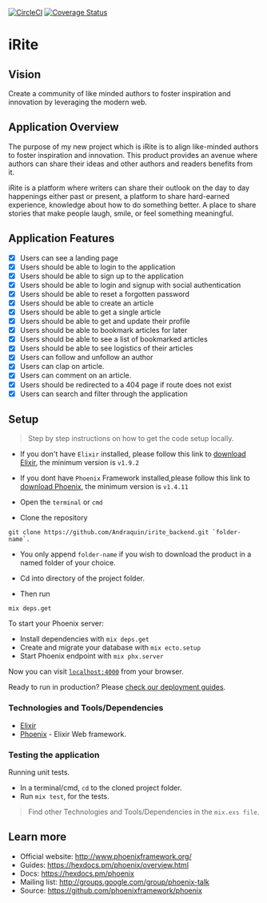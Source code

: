 [![CircleCI](https://circleci.com/gh/Andraquin/irite_backend/tree/staging.svg?style=svg)](https://circleci.com/gh/Andraquin/irite_backend/tree/staging)
[![Coverage Status](https://coveralls.io/repos/github/Andraquin/irite_backend/badge.svg?branch=staging)](https://coveralls.io/github/Andraquin/irite_backend?branch=staging)

# iRite

## Vision
Create a community of like minded authors to foster inspiration and innovation
by leveraging the modern web.

## Application Overview
The purpose of my new project which is iRite is to align like-minded authors to foster inspiration and innovation. This product provides an avenue where authors can share their ideas and other authors and readers benefits from it. 

iRite is a platform where writers can share their outlook on the day to day happenings either past or present, a platform to share hard-earned experience, knowledge about how to do something better. A place to share stories that make people laugh, smile, or feel something meaningful.

## Application Features
- [x] Users can see a landing page
- [x] Users should be able to login to the application
- [x] Users should be able to sign up to the application
- [x] Users should be able to login and signup with social authentication
- [x] Users should be able to reset a forgotten password
- [x] Users should be able to create an article
- [x] Users should be able to get a single article
- [x] Users should be able to get and update their profile
- [x] Users should be able to bookmark articles for later
- [x] Users should be able to see a list of bookmarked articles
- [x] Users should be able to see logistics of their articles
- [x] Users can follow and unfollow an author
- [x] Users can clap on article.
- [x] Users can comment on an article.
- [x] Users should be redirected to a 404 page if route does not exist
- [x] Users can search and filter through the application

## Setup
> Step by step instructions on how to get the code setup locally.

- If you don't have ```Elixir``` installed, please follow this link to [download Elixir](https://elixir-lang.org/install.html), the minimum version is `v1.9.2`

- If you dont have ```Phoenix``` Framework installed,please follow this link to [download Phoenix](https://hexdocs.pm/phoenix/installation.html#content), the minimum version is `v1.4.11`

- Open the `terminal` or `cmd`
- Clone the repository

```
git clone https://github.com/Andraquin/irite_backend.git `folder-name`. 
```

- You only append `folder-name` if you wish to download the product in a named folder of your choice.

- Cd into directory of the project folder.

- Then run

```
mix deps.get
```

To start your Phoenix server:

  * Install dependencies with `mix deps.get`
  * Create and migrate your database with `mix ecto.setup`
  * Start Phoenix endpoint with `mix phx.server`

Now you can visit [`localhost:4000`](http://localhost:4000) from your browser.

Ready to run in production? Please [check our deployment guides](https://hexdocs.pm/phoenix/deployment.html).

### Technologies and Tools/Dependencies

- [Elixir](https://elixir-lang.org)
- [Phoenix](http://www.phoenixframework.org) - Elixir Web framework.

### Testing the application

Running unit tests.
* In a terminal/cmd, `cd` to the cloned project folder.
* Run `mix test`, for the tests.

> Find other Technologies and Tools/Dependencies in the `mix.exs file`.


## Learn more

  * Official website: http://www.phoenixframework.org/
  * Guides: https://hexdocs.pm/phoenix/overview.html
  * Docs: https://hexdocs.pm/phoenix
  * Mailing list: http://groups.google.com/group/phoenix-talk
  * Source: https://github.com/phoenixframework/phoenix
